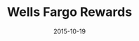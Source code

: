 ---
layout: site
title: "Wells Fargo Rewards"
date: 2015-10-19
categories: [finance]
version: 1.3.9
major: 1
minor: 3
patch: 9
slug: wells-fargo-rewards
link: https://mywellsfargorewards.com/#/welcome
permalink: /sites/:slug
---